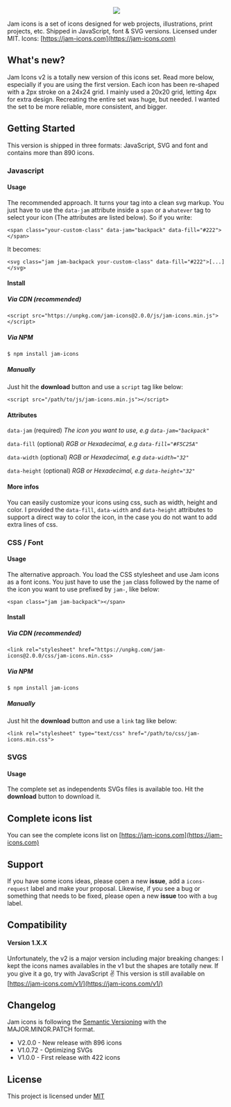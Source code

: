 
<p align="center">
  <img src="https://jam-icons.com/static/img/logo.svg">
</p>

Jam icons is a set of icons designed for web projects, illustrations, print projects, etc. Shipped in JavaScript, font &amp; SVG versions. Licensed under MIT.
Icons: [https://jam-icons.com](https://jam-icons.com)

## What's new?

Jam Icons v2 is a totally new version of this icons set. Read more below, especially if you are using the first version.
Each icon has been re-shaped with a 2px stroke on a 24x24 grid. I mainly used a 20x20 grid, letting 4px for extra design.
Recreating the entire set was huge, but needed. I wanted the set to be more reliable, more consistent, and bigger.


## Getting Started
This version is shipped in three formats: JavaScript, SVG and font and contains more than 890 icons.
### Javascript
#### Usage
The recommended approach. It turns your tag into a clean svg markup. You just have to use the `data-jam` attribute inside a `span` or a `whatever` tag to select your icon (The attributes are listed below). So if you write:
```
<span class="your-custom-class" data-jam="backpack" data-fill="#222"></span>
```

It becomes:
```
<svg class="jam jam-backpack your-custom-class" data-fill="#222">[...]</svg>
```


#### Install
##### Via CDN (recommended)

```
<script src="https://unpkg.com/jam-icons@2.0.0/js/jam-icons.min.js"></script>
```
##### Via NPM

```
$ npm install jam-icons
```
##### Manually
Just hit the **download** button and use a `script` tag like below:
```
<script src="/path/to/js/jam-icons.min.js"></script>
```


#### Attributes

`data-jam` (required) *The icon you want to use, e.g `data-jam="backpack"`*

`data-fill` (optional) *RGB or Hexadecimal, e.g `data-fill="#F5C25A"`*

`data-width` (optional) *RGB or Hexadecimal, e.g `data-width="32"`*

`data-height` (optional) *RGB or Hexadecimal, e.g `data-height="32"`*


#### More infos

You can easily customize your icons using css, such as width, height and color. I provided the `data-fill`, `data-width` and `data-height` attributes to support a direct way to color the icon, in the case you do not want to add extra lines of css.


### CSS / Font

#### Usage
The alternative approach. You load the CSS stylesheet and use Jam icons as a font icons. You just have to use the `jam` class followed by the name of the icon you want to use prefixed by `jam-`, like below:
```
<span class="jam jam-backpack"></span>
```
#### Install
##### Via CDN (recommended)
```
<link rel="stylesheet" href="https://unpkg.com/jam-icons@2.0.0/css/jam-icons.min.css>
```
##### Via NPM
```
$ npm install jam-icons
```
##### Manually
Just hit the **download** button and use a `link` tag like below:
```
<link rel="stylesheet" type="text/css" href="/path/to/css/jam-icons.min.css">
```


### SVGS
#### Usage
The complete set as independents SVGs files is available too.
Hit the **download** button to download it.


## Complete icons list
You can see the complete icons list on [https://jam-icons.com](https://jam-icons.com)

## Support
If you have some icons ideas, please open a new **issue**, add a `icons-request` label and make your proposal.
Likewise, if you see a bug or something that needs to be fixed, please open a new **issue** too with a `bug` label.

## Compatibility
#### Version 1.X.X
Unfortunately, the v2 is a major version including major breaking changes: I kept the icons names availables in the v1 but the shapes are totally new. If you give it a go, try with JavaScript ✌️
This version is still available on [https://jam-icons.com/v1/](https://jam-icons.com/v1/)

## Changelog
Jam icons is following the [Semantic Versioning](http://semver.org/) with the MAJOR.MINOR.PATCH format.
- V2.0.0  - New release with 896 icons
- V1.0.72 - Optimizing SVGs
- V1.0.0 - First release with 422 icons

## License
This project is licensed under [MIT](https://opensource.org/licenses/MIT)
